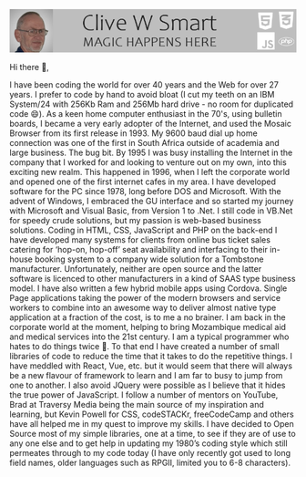 [![Header](https://raw.githubusercontent.com/CWSmart/CWSmart/main/cws.png "Header")](https://hardrive.co.za/)

Hi there 👋,

I have been coding the world for over 40 years and the Web for over 27 years. I prefer to code by hand to avoid bloat (I cut my teeth on an IBM System/24 with 256Kb Ram and 256Mb hard drive - no room for duplicated code 😄).
As a keen home computer enthusiast in the 70's, using bulletin boards, I became a very early adopter of the Internet, and used the Mosaic Browser from its first release in 1993. My 9600 baud dial up home connection was one of the first in South Africa outside of academia and large business. The bug bit. By 1995 I was busy installing the Internet in the company that I worked for and looking to venture out on my own, into this exciting new realm. This happened in 1996, when I left the corporate world and opened one of the first internet cafes in my area.
I have developed software for the PC since 1978, long before DOS and Microsoft. With the advent of Windows, I embraced the GU interface and so started my journey with Microsoft and Visual Basic, from Version 1 to .Net.
I still code in VB.Net for speedy crude solutions, but my passion is web-based business solutions.
Coding in HTML, CSS, JavaScript and PHP on the back-end I have developed many systems for clients from online bus ticket sales catering for ‘hop-on, hop-off’ seat availability and interfacing to their in-house booking system to a company wide solution for a Tombstone manufacturer. Unfortunately, neither are open source and the latter software is licenced to other manufacturers in a kind of SAAS type business model.
I have also written a few hybrid mobile apps using Cordova. Single Page applications taking the power of the modern browsers and service workers to combine into an awesome way to deliver almost native type application at a fraction of the cost, is to me a no brainer.
I am back in the corporate world at the moment, helping to bring Mozambique medical aid and medical services into the 21st century.
I am a typical programmer who hates to do things twice 🤔. To that end I have created a number of small libraries of code to reduce the time that it takes to do the repetitive things. I have meddled with React, Vue, etc. but it would seem that there will always be a new flavour of framework to learn and I am far to busy to jump from one to another. I also avoid JQuery were possible as I believe that it hides the true power of JavaScript.
I follow a number of mentors on YouTube, Brad at Traversy Media being the main source of my inspiration and learning, but Kevin Powell for CSS, codeSTACKr, freeCodeCamp and others have all helped me in my quest to improve my skills.
I have decided to Open Source most of my simple libraries, one at a time, to see if they are of use to any one else and to get help in updating my 1980’s coding style which still permeates through to my code today (I have only recently got used to long field names, older languages such as RPGII, limited you to 6-8 characters). 

